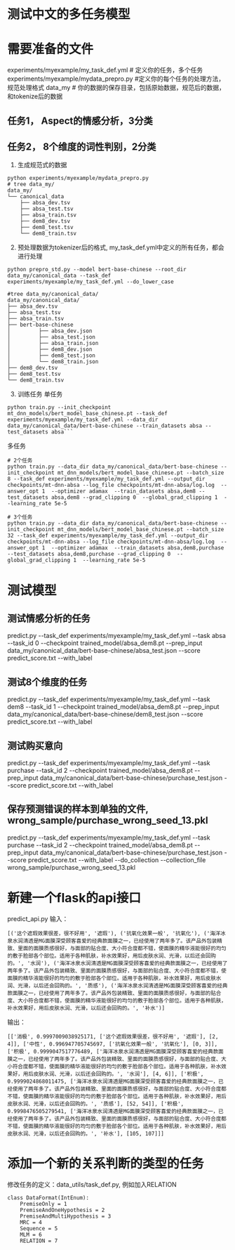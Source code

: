 # 测试中文的多任务模型

# 需要准备的文件
experiments/myexample/my_task_def.yml  # 定义你的任务，多个任务
experiments/myexample/mydata_prepro.py  #定义你的每个任务的处理方法，规范处理格式
data_my   # 你的数据的保存目录，包括原始数据，规范后的数据，和tokenize后的数据

## 任务1， Aspect的情感分析，3分类
## 任务2， 8个维度的词性判别，2分类

1. 生成规范式的数据
```buildoutcfg
python experiments/myexample/mydata_prepro.py
# tree data_my/
data_my/
└── canonical_data
    ├── absa_dev.tsv
    ├── absa_test.tsv
    ├── absa_train.tsv
    ├── dem8_dev.tsv
    ├── dem8_test.tsv
    └── dem8_train.tsv
```
2. 预处理数据为tokenizer后的格式, my_task_def.yml中定义的所有任务，都会进行处理
```buildoutcfg
python prepro_std.py --model bert-base-chinese --root_dir data_my/canonical_data --task_def experiments/myexample/my_task_def.yml --do_lower_case

#tree data_my/canonical_data/
data_my/canonical_data/
├── absa_dev.tsv
├── absa_test.tsv
├── absa_train.tsv
├── bert-base-chinese
│         ├── absa_dev.json
│         ├── absa_test.json
│         ├── absa_train.json
│         ├── dem8_dev.json
│         ├── dem8_test.json
│         └── dem8_train.json
├── dem8_dev.tsv
├── dem8_test.tsv
└── dem8_train.tsv

```
3. 训练任务
单任务
```buildoutcfg
python train.py --init_checkpoint mt_dnn_models/bert_model_base_chinese.pt --task_def experiments/myexample/my_task_def.yml --data_dir data_my/canonical_data/bert-base-chinese --train_datasets absa --test_datasets absa```
```
多任务
```angular2html
# 2个任务
python train.py --data_dir data_my/canonical_data/bert-base-chinese --init_checkpoint mt_dnn_models/bert_model_base_chinese.pt --batch_size 8 --task_def experiments/myexample/my_task_def.yml --output_dir checkpoints/mt-dnn-absa --log_file checkpoints/mt-dnn-absa/log.log  --answer_opt 1  --optimizer adamax  --train_datasets absa,dem8 --test_datasets absa,dem8 --grad_clipping 0  --global_grad_clipping 1  --learning_rate 5e-5

# 3个任务
python train.py --data_dir data_my/canonical_data/bert-base-chinese --init_checkpoint mt_dnn_models/bert_model_base_chinese.pt --batch_size 32 --task_def experiments/myexample/my_task_def.yml --output_dir checkpoints/mt-dnn-absa --log_file checkpoints/mt-dnn-absa/log.log  --answer_opt 1  --optimizer adamax  --train_datasets absa,dem8,purchase --test_datasets absa,dem8,purchase --grad_clipping 0  --global_grad_clipping 1  --learning_rate 5e-5
```

# 测试模型
## 测试情感分析的任务
predict.py --task_def experiments/myexample/my_task_def.yml --task absa --task_id 0 --checkpoint trained_model/absa_dem8.pt --prep_input data_my/canonical_data/bert-base-chinese/absa_test.json --score predict_score.txt --with_label

## 测试8个维度的任务
predict.py --task_def experiments/myexample/my_task_def.yml --task dem8 --task_id 1 --checkpoint trained_model/absa_dem8.pt --prep_input data_my/canonical_data/bert-base-chinese/dem8_test.json --score predict_score.txt --with_label

## 测试购买意向
predict.py --task_def experiments/myexample/my_task_def.yml --task purchase --task_id 2 --checkpoint trained_model/absa_dem8.pt --prep_input data_my/canonical_data/bert-base-chinese/purchase_test.json --score predict_score.txt --with_label

## 保存预测错误的样本到单独的文件, wrong_sample/purchase_wrong_seed_13.pkl
predict.py --task_def experiments/myexample/my_task_def.yml --task purchase --task_id 2 --checkpoint trained_model/absa_dem8.pt --prep_input data_my/canonical_data/bert-base-chinese/purchase_test.json --score predict_score.txt --with_label --do_collection --collection_file wrong_sample/purchase_wrong_seed_13.pkl

# 新建一个flask的api接口
predict_api.py
输入：
```angular2html
[('这个遮瑕效果很差，很不好用', '遮瑕'), ('抗氧化效果一般', '抗氧化'), ('海洋冰泉水润清透是MG面膜深受顾客喜爱的经典款面膜之一，已经使用了两年多了。该产品外包装精致、里面的面膜质感很好，与面部的贴合度、大小符合度都不错，使面膜的精华液能很好的均匀的敷于脸部各个部位。适用于各种肌肤，补水效果好，用后皮肤水润、光滑，以后还会回购的。', '水润'), ('海洋冰泉水润清透是MG面膜深受顾客喜爱的经典款面膜之一，已经使用了两年多了。该产品外包装精致、里面的面膜质感很好，与面部的贴合度、大小符合度都不错，使面膜的精华液能很好的均匀的敷于脸部各个部位。适用于各种肌肤，补水效果好，用后皮肤水润、光滑，以后还会回购的。', '质感'), ('海洋冰泉水润清透是MG面膜深受顾客喜爱的经典款面膜之一，已经使用了两年多了。该产品外包装精致、里面的面膜质感很好，与面部的贴合度、大小符合度都不错，使面膜的精华液能很好的均匀的敷于脸部各个部位。适用于各种肌肤，补水效果好，用后皮肤水润、光滑，以后还会回购的。', '补水')]
```
输出：
```angular2html
[['消极', 0.9997009038925171, ['这个遮瑕效果很差，很不好用', '遮瑕'], [2, 4]], ['中性', 0.996947705745697, ['抗氧化效果一般', '抗氧化'], [0, 3]], ['积极', 0.9999047517776489, ['海洋冰泉水润清透是MG面膜深受顾客喜爱的经典款面膜之一，已经使用了两年多了。该产品外包装精致、里面的面膜质感很好，与面部的贴合度、大小符合度都不错，使面膜的精华液能很好的均匀的敷于脸部各个部位。适用于各种肌肤，补水效果好，用后皮肤水润、光滑，以后还会回购的。', '水润'], [4, 6]], ['积极', 0.9999024868011475, ['海洋冰泉水润清透是MG面膜深受顾客喜爱的经典款面膜之一，已经使用了两年多了。该产品外包装精致、里面的面膜质感很好，与面部的贴合度、大小符合度都不错，使面膜的精华液能很好的均匀的敷于脸部各个部位。适用于各种肌肤，补水效果好，用后皮肤水润、光滑，以后还会回购的。', '质感'], [52, 54]], ['积极', 0.9998476505279541, ['海洋冰泉水润清透是MG面膜深受顾客喜爱的经典款面膜之一，已经使用了两年多了。该产品外包装精致、里面的面膜质感很好，与面部的贴合度、大小符合度都不错，使面膜的精华液能很好的均匀的敷于脸部各个部位。适用于各种肌肤，补水效果好，用后皮肤水润、光滑，以后还会回购的。', '补水'], [105, 107]]]
```



# 添加一个新的关系判断的类型的任务
修改任务的定义：data_utils/task_def.py, 例如加入RELATION
```angular2html
class DataFormat(IntEnum):
    PremiseOnly = 1
    PremiseAndOneHypothesis = 2
    PremiseAndMultiHypothesis = 3
    MRC = 4
    Sequence = 5
    MLM = 6
    RELATION = 7
```

